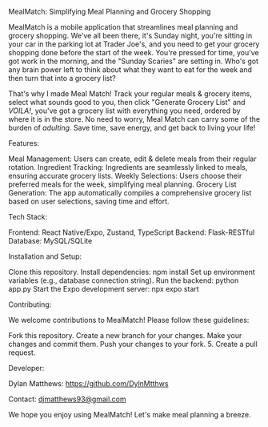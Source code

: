 MealMatch: Simplifying Meal Planning and Grocery Shopping

MealMatch is a mobile application that streamlines meal planning and grocery shopping. We've all been there, it's Sunday night, you're sitting in your car in the parking lot at Trader Joe's, and you need to get your grocery shopping done before the start of the week. You're pressed for time, you've got work in the morning, and the "Sunday Scaries" are setting in. Who's got any brain power left to think about what they want to eat for the week and then turn that into a grocery list?

That's why I made Meal Match! Track your regular meals & grocery items, select what sounds good to you, then click "Generate Grocery List" and _VOILA!_, you've got a grocery list with everything you need, ordered by where it is in the store. No need to worry, Meal Match can carry some of the burden of _adulting_. Save time, save energy, and get back to living your life!

Features:

Meal Management: Users can create, edit & delete meals from their regular rotation.
Ingredient Tracking: Ingredients are seamlessly linked to meals, ensuring accurate grocery lists.
Weekly Selections: Users choose their preferred meals for the week, simplifying meal planning.
Grocery List Generation: The app automatically compiles a comprehensive grocery list based on user selections, saving time and effort.

Tech Stack:

Frontend: React Native/Expo, Zustand, TypeScript
Backend: Flask-RESTful
Database: MySQL/SQLite

Installation and Setup:

Clone this repository.
Install dependencies: npm install
Set up environment variables (e.g., database connection string).
Run the backend: python app.py
Start the Expo development server: npx expo start

Contributing:

We welcome contributions to MealMatch! Please follow these guidelines:

Fork this repository.
Create a new branch for your changes.
Make your changes and commit them.
Push your changes to your fork. 5. Create a pull request.

Developer:

Dylan Matthews: https://github.com/DylnMtthws

Contact: djmatthews93@gmail.com

We hope you enjoy using MealMatch! Let's make meal planning a breeze.
